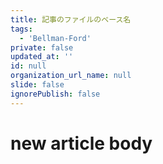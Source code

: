 ```yaml
---
title: 記事のファイルのベース名
tags:
  - 'Bellman-Ford'
private: false
updated_at: ''
id: null
organization_url_name: null
slide: false
ignorePublish: false
---
```

# new article body
